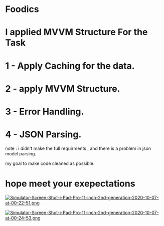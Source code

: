 # Foodics
# I applied MVVM Structure For the Task 

# 1 - Apply Caching for the data.
# 2 - apply MVVM Structure.
# 3 - Error Handling.
# 4 - JSON Parsing.


note : i didn't make the full requirments , and there is a problem in json model parsing.

my goal to make code cleaned as possible.

# hope meet your exepectations

[![Simulator-Screen-Shot-i-Pad-Pro-11-inch-2nd-generation-2020-10-07-at-00-22-51.png](https://i.postimg.cc/zvTgKYsF/Simulator-Screen-Shot-i-Pad-Pro-11-inch-2nd-generation-2020-10-07-at-00-22-51.png)](https://postimg.cc/D4y03HyS)



[![Simulator-Screen-Shot-i-Pad-Pro-11-inch-2nd-generation-2020-10-07-at-00-24-53.png](https://i.postimg.cc/R0jhRbQs/Simulator-Screen-Shot-i-Pad-Pro-11-inch-2nd-generation-2020-10-07-at-00-24-53.png)](https://postimg.cc/xk39j5ZM)
